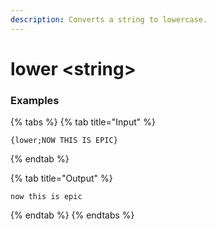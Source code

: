 ```yaml
---
description: Converts a string to lowercase.
---
```


# lower &lt;string>

### Examples

{% tabs %}
{% tab title="Input" %}

```text
{lower;NOW THIS IS EPIC}
```

{% endtab %}

{% tab title="Output" %}

```text
now this is epic
```

{% endtab %}
{% endtabs %}
